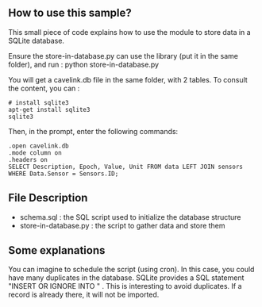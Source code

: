## How to use this sample? ##

This small piece of code explains how to use the module to store data in a SQLite database.

Ensure the store-in-database.py can use the library (put it in the same folder), and run :
    python store-in-database.py

You will get a cavelink.db file in the same folder, with 2 tables.
To consult the content, you can :

    # install sqlite3
    apt-get install sqlite3
    sqlite3

Then, in the prompt, enter the following commands:

    .open cavelink.db
    .mode column on
    .headers on
    SELECT Description, Epoch, Value, Unit FROM data LEFT JOIN sensors WHERE Data.Sensor = Sensors.ID;

## File Description ##

* schema.sql : the SQL script used to initialize the database structure
* store-in-database.py : the script to gather data and store them

## Some explanations ##
You can imagine to schedule the script (using cron). In this case, you could have many duplicates in the database.
SQLite provides a SQL statement "INSERT OR IGNORE INTO <table>" . This is interesting to avoid duplicates. If a record is already there, it will not be imported.

